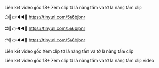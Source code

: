  Liên kết video gốc 18+  Xem clip tớ là nàng tấm va tớ là nàng tấm clip

 
📺📱👉◄◄🔴  https://tinyurl.com/5n6bjbnr

📺📱👉◄◄🔴  https://tinyurl.com/5n6bjbnr

📺📱👉◄◄🔴  https://tinyurl.com/5n6bjbnr

 
 Liên kết video gốc Xem clip tớ là nàng tấm va tớ là nàng tấm clip
 
 Liên kết video gốc 18+  Xem clip tớ là nàng tấm va tớ là nàng tấm clip video
